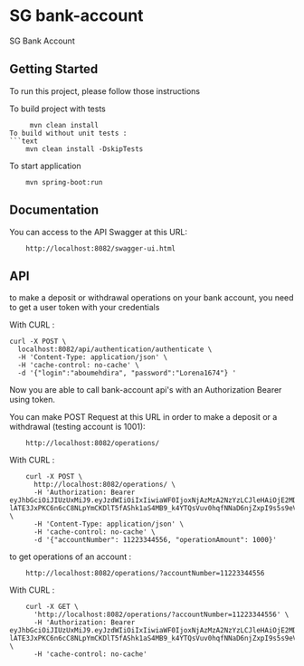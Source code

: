 # SG bank-account
 SG Bank Account

## Getting Started

To run this project, please follow those instructions

To build project with tests
```text
     mvn clean install
To build without unit tests :
```text
    mvn clean install -DskipTests
```

To start application
```text
    mvn spring-boot:run
```


## Documentation

You can access to the API Swagger at this URL:

```text
    http://localhost:8082/swagger-ui.html
```

## API

 to make a deposit or withdrawal operations on your bank account,
you need to get a user token with your credentials


With CURL :
```text
curl -X POST \
  localhost:8082/api/authentication/authenticate \
  -H 'Content-Type: application/json' \
  -H 'cache-control: no-cache' \
  -d '{"login":"aboumehdira", "password":"Lorena1674"} '
```  

Now you are able to call bank-account api's with an Authorization Bearer using token.

You can make POST Request at this URL in order to make a deposit or a withdrawal (testing account is 1001):  

```text
    http://localhost:8082/operations/
```  

With CURL :  

```CURL
    curl -X POST \
      http://localhost:8082/operations/ \
      -H 'Authorization: Bearer eyJhbGciOiJIUzUxMiJ9.eyJzdWIiOiIxIiwiaWF0IjoxNjAzMzA2NzYzLCJleHAiOjE2MDM5MTE1NjN9.8-lATE3JxPKC6n6cC8NLpYmCKDlT5fAShk1aS4MB9_k4YTQsVuv0hqfNNaD6njZxpI9s5s9eViM3XHGwVMKiQw' \
      -H 'Content-Type: application/json' \
      -H 'cache-control: no-cache' \
      -d '{"accountNumber": 11223344556, "operationAmount": 1000}'
```  

to get operations of an account  :  

```text
    http://localhost:8082/operations/?accountNumber=11223344556
```  

With CURL :  

```CURL
    curl -X GET \
      'http://localhost:8082/operations/?accountNumber=11223344556' \
      -H 'Authorization: Bearer  eyJhbGciOiJIUzUxMiJ9.eyJzdWIiOiIxIiwiaWF0IjoxNjAzMzA2NzYzLCJleHAiOjE2MDM5MTE1NjN9.8-lATE3JxPKC6n6cC8NLpYmCKDlT5fAShk1aS4MB9_k4YTQsVuv0hqfNNaD6njZxpI9s5s9eViM3XHGwVMKiQw' \
      -H 'cache-control: no-cache'
```  


